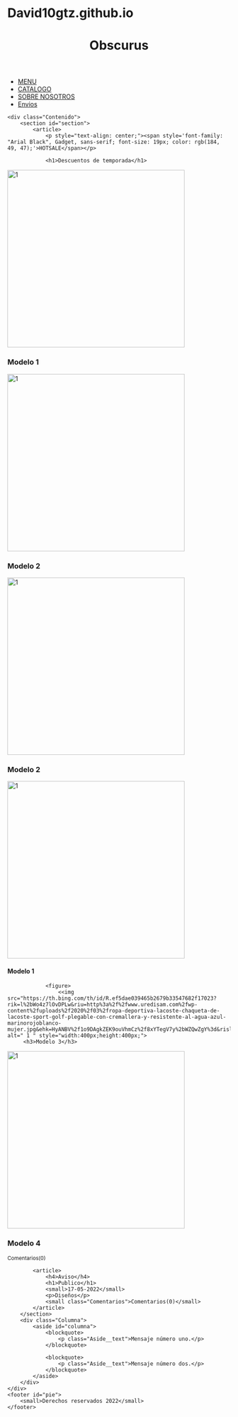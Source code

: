 # David10gtz.github.io
<!DOCTYPE html>
<html lang="en">
<head>
	<meta charset="UTF-8"/>
	<meta http-equiv="X-UA-Compatible" content="IE=edge"/>
	<meta name="viewport" content="width=device-width,initial-scale=11.0"/>
	<link rel="stylesheet" href="style.css"/>
	<title>Obscurus</title>
</head>

<body>
	<div id="agrupar">
	<header id="cabecera">
		<h1>Obscurus</h1>
		</div>
		<nav id="menu">
			<ul class="Navbar__list">
				<li class="List__item">
					<a href="/">MENU</a>
				</li>
				<li class="List__item">
					<a href="recetas.html">CATALOGO</a>
				</li>
				<li class="List__item">
					<a href="productos.html">SOBRE NOSOTROS</a>
				</li>
				<li class="List__item">
					<a href="">Envios</a>
				</li>
			</ul>
		</nav>
	</header>

	<div class="Contenido">
		<section id="section">
			<article>
				<p style="text-align: center;"><span style='font-family: "Arial Black", Gadget, sans-serif; font-size: 19px; color: rgb(184, 49, 47);'>HOTSALE</span></p>

				<h1>Descuentos de temporada</h1>
				

				
					
<img src="https://cdn.shopify.com/s/files/1/2406/5155/products/Untitleddesign-2021-08-26T115834.840_eb90c371-872d-4188-aeaa-3978990df729_600x.png?v=1646680996" alt=" 1 " style="width:400px;height:400px;">
      <h3>Modelo 1</h3>
<body>
	<img src="https://cdn.shopify.com/s/files/1/2406/5155/products/Untitleddesign-2021-06-02T085223.189_600x.png?v=1622653392" alt=" 1 " style="width:400px;height:400px;">
       <h3>Modelo 2</h3>
         <body>
					<img src="https://cdn.shopify.com/s/files/1/2406/5155/products/Untitleddesign-2020-08-26T131638.261_4437a216-6428-44a8-a33d-7082184e5366_600x.png?v=1646864637" alt=" 1 " style="width:400px;height:400px;">
         <h3>Modelo 2</h3>
<body>
	<img src="https://cdn.shopify.com/s/files/1/2406/5155/products/Untitleddesign-2021-03-19T090220.964_600x.png?v=1616159027" alt=" 1 " style="width:400px;height:400px;">
         <h4>Modelo 1</h4>
         <body>

				<figure>
					<<img src="https://th.bing.com/th/id/R.ef5dae039465b2679b33547682f17023?rik=l%2bWo4z7lOvDPLw&riu=http%3a%2f%2fwww.uredisam.com%2fwp-content%2fuploads%2f2020%2f03%2fropa-deportiva-lacoste-chaqueta-de-lacoste-sport-golf-plegable-con-cremallera-y-resistente-al-agua-azul-marinorojoblanco-mujer.jpg&ehk=HyANBV%2f1o9DAgkZEK9ouVhmCz%2f8xYTegV7y%2bWZQwZgY%3d&risl=&pid=ImgRaw&r=0" alt=" 1 " style="width:400px;height:400px;">
         <h3>Modelo 3</h3>
<body>
	<img src="https://th.bing.com/th/id/OIP.FLr33m3N-unE4XIcSMrgegHaHa?pid=ImgDet&rs=1" alt=" 1 " style="width:400px;height:400px;">
        <h3>Modelo 4</h3>
         <body>
				</figure>
				<small class="Comentarios">Comentarios(0)</small>
			</article>

			<article>
				<h4>Aviso</h4>
				<h1>Publico</h1>
				<small>17-05-2022</small>
				<p>Diseños</p>
				<small class="Comentarios">Comentarios(0)</small>
			</article>
		</section>
		<div class="Columna">
			<aside id="columna">
				<blockquote>
					<p class="Aside__text">Mensaje número uno.</p>
				</blockquote>

				<blockquote>
					<p class="Aside__text">Mensaje número dos.</p>
				</blockquote>
			</aside>
		</div>
	</div>
	<footer id="pie">
		<small>Derechos reservados 2022</small>
	</footer>
</body>
</html>
